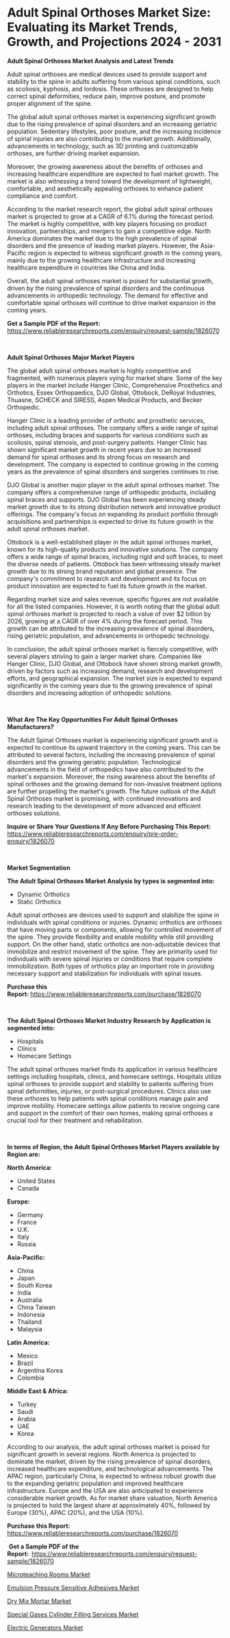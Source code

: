 <p><h1>Adult Spinal Orthoses Market Size: Evaluating its Market Trends, Growth, and Projections 2024 - 2031</h1></p><p><strong>Adult Spinal Orthoses Market Analysis and Latest Trends</strong></p>
<p><p>Adult spinal orthoses are medical devices used to provide support and stability to the spine in adults suffering from various spinal conditions, such as scoliosis, kyphosis, and lordosis. These orthoses are designed to help correct spinal deformities, reduce pain, improve posture, and promote proper alignment of the spine.</p><p>The global adult spinal orthoses market is experiencing significant growth due to the rising prevalence of spinal disorders and an increasing geriatric population. Sedentary lifestyles, poor posture, and the increasing incidence of spinal injuries are also contributing to the market growth. Additionally, advancements in technology, such as 3D printing and customizable orthoses, are further driving market expansion.</p><p>Moreover, the growing awareness about the benefits of orthoses and increasing healthcare expenditure are expected to fuel market growth. The market is also witnessing a trend toward the development of lightweight, comfortable, and aesthetically appealing orthoses to enhance patient compliance and comfort.</p><p>According to the market research report, the global adult spinal orthoses market is projected to grow at a CAGR of 6.1% during the forecast period. The market is highly competitive, with key players focusing on product innovation, partnerships, and mergers to gain a competitive edge. North America dominates the market due to the high prevalence of spinal disorders and the presence of leading market players. However, the Asia-Pacific region is expected to witness significant growth in the coming years, mainly due to the growing healthcare infrastructure and increasing healthcare expenditure in countries like China and India.</p><p>Overall, the adult spinal orthoses market is poised for substantial growth, driven by the rising prevalence of spinal disorders and the continuous advancements in orthopedic technology. The demand for effective and comfortable spinal orthoses will continue to drive market expansion in the coming years.</p></p>
<p><strong>Get a Sample PDF of the Report:&nbsp;</strong> <a href="https://www.reliableresearchreports.com/enquiry/request-sample/1826070">https://www.reliableresearchreports.com/enquiry/request-sample/1826070</a></p>
<p>&nbsp;</p>
<p><strong>Adult Spinal Orthoses Major Market Players</strong></p>
<p><p>The global adult spinal orthoses market is highly competitive and fragmented, with numerous players vying for market share. Some of the key players in the market include Hanger Clinic, Comprehensive Prosthetics and Orthotics, Essex Orthopaedics, DJO Global, Ottobock, DeRoyal Industries, Thuasne, SCHECK and SIRESS, Aspen Medical Products, and Becker Orthopedic.</p><p>Hanger Clinic is a leading provider of orthotic and prosthetic services, including adult spinal orthoses. The company offers a wide range of spinal orthoses, including braces and supports for various conditions such as scoliosis, spinal stenosis, and post-surgery patients. Hanger Clinic has shown significant market growth in recent years due to an increased demand for spinal orthoses and its strong focus on research and development. The company is expected to continue growing in the coming years as the prevalence of spinal disorders and surgeries continues to rise.</p><p>DJO Global is another major player in the adult spinal orthoses market. The company offers a comprehensive range of orthopedic products, including spinal braces and supports. DJO Global has been experiencing steady market growth due to its strong distribution network and innovative product offerings. The company's focus on expanding its product portfolio through acquisitions and partnerships is expected to drive its future growth in the adult spinal orthoses market.</p><p>Ottobock is a well-established player in the adult spinal orthoses market, known for its high-quality products and innovative solutions. The company offers a wide range of spinal braces, including rigid and soft braces, to meet the diverse needs of patients. Ottobock has been witnessing steady market growth due to its strong brand reputation and global presence. The company's commitment to research and development and its focus on product innovation are expected to fuel its future growth in the market.</p><p>Regarding market size and sales revenue, specific figures are not available for all the listed companies. However, it is worth noting that the global adult spinal orthoses market is projected to reach a value of over $2 billion by 2026, growing at a CAGR of over 4% during the forecast period. This growth can be attributed to the increasing prevalence of spinal disorders, rising geriatric population, and advancements in orthopedic technology. </p><p>In conclusion, the adult spinal orthoses market is fiercely competitive, with several players striving to gain a larger market share. Companies like Hanger Clinic, DJO Global, and Ottobock have shown strong market growth, driven by factors such as increasing demand, research and development efforts, and geographical expansion. The market size is expected to expand significantly in the coming years due to the growing prevalence of spinal disorders and increasing adoption of orthopedic solutions.</p></p>
<p>&nbsp;</p>
<p><strong>What Are The Key Opportunities For Adult Spinal Orthoses Manufacturers?</strong></p>
<p><p>The Adult Spinal Orthoses market is experiencing significant growth and is expected to continue its upward trajectory in the coming years. This can be attributed to several factors, including the increasing prevalence of spinal disorders and the growing geriatric population. Technological advancements in the field of orthopedics have also contributed to the market's expansion. Moreover, the rising awareness about the benefits of spinal orthoses and the growing demand for non-invasive treatment options are further propelling the market's growth. The future outlook of the Adult Spinal Orthoses market is promising, with continued innovations and research leading to the development of more advanced and efficient orthoses solutions.</p></p>
<p><strong>Inquire or Share Your Questions If Any Before Purchasing This Report:</strong> <a href="https://www.reliableresearchreports.com/enquiry/pre-order-enquiry/1826070">https://www.reliableresearchreports.com/enquiry/pre-order-enquiry/1826070</a></p>
<p>&nbsp;</p>
<p><strong>Market Segmentation</strong></p>
<p><strong>The Adult Spinal Orthoses Market Analysis by types is segmented into:</strong></p>
<p><ul><li>Dynamic Orthotics</li><li>Static Orthotics</li></ul></p>
<p><p>Adult spinal orthoses are devices used to support and stabilize the spine in individuals with spinal conditions or injuries. Dynamic orthotics are orthoses that have moving parts or components, allowing for controlled movement of the spine. They provide flexibility and enable mobility while still providing support. On the other hand, static orthotics are non-adjustable devices that immobilize and restrict movement of the spine. They are primarily used for individuals with severe spinal injuries or conditions that require complete immobilization. Both types of orthotics play an important role in providing necessary support and stabilization for individuals with spinal issues.</p></p>
<p><strong>Purchase this Report:&nbsp;</strong><a href="https://www.reliableresearchreports.com/purchase/1826070">https://www.reliableresearchreports.com/purchase/1826070</a></p>
<p>&nbsp;</p>
<p><strong>The Adult Spinal Orthoses Market Industry Research by Application is segmented into:</strong></p>
<p><ul><li>Hospitals</li><li>Clinics</li><li>Homecare Settings</li></ul></p>
<p><p>The adult spinal orthoses market finds its application in various healthcare settings including hospitals, clinics, and homecare settings. Hospitals utilize spinal orthoses to provide support and stability to patients suffering from spinal deformities, injuries, or post-surgical procedures. Clinics also use these orthoses to help patients with spinal conditions manage pain and improve mobility. Homecare settings allow patients to receive ongoing care and support in the comfort of their own homes, making spinal orthoses a crucial tool for their treatment and rehabilitation.</p></p>
<p>&nbsp;</p>
<p><strong>In terms of Region, the Adult Spinal Orthoses Market Players available by Region are:</strong></p>
<p>
    <p> <strong> North America: </strong>
        <ul>
            <li>United States</li>
            <li>Canada</li>
        </ul>
        </p> 
    <p> <strong> Europe: </strong>
        <ul>
            <li>Germany</li>
            <li>France</li>
            <li>U.K.</li>
            <li>Italy</li>
            <li>Russia</li>
        </ul>
        </p> 
    <p> <strong> Asia-Pacific: </strong>
        <ul>
            <li>China</li>
            <li>Japan</li>
            <li>South Korea</li>
            <li>India</li>
            <li>Australia</li>
            <li>China Taiwan</li>
            <li>Indonesia</li>
            <li>Thailand</li>
            <li>Malaysia</li>
        </ul>
        </p> 
    <p> <strong> Latin America: </strong>
        <ul>
            <li>Mexico</li>
            <li>Brazil</li>
            <li>Argentina Korea</li>
            <li>Colombia</li>
        </ul>
        </p> 
    <p> <strong> Middle East & Africa: </strong>
        <ul>
            <li>Turkey</li>
            <li>Saudi</li>
            <li>Arabia</li>
            <li>UAE</li>
            <li>Korea</li>
        </ul>
    </p>
    </p>
<p><p>According to our analysis, the adult spinal orthoses market is poised for significant growth in several regions. North America is projected to dominate the market, driven by the rising prevalence of spinal disorders, increased healthcare expenditure, and technological advancements. The APAC region, particularly China, is expected to witness robust growth due to the expanding geriatric population and improved healthcare infrastructure. Europe and the USA are also anticipated to experience considerable market growth. As for market share valuation, North America is projected to hold the largest share at approximately 40%, followed by Europe (30%), APAC (20%), and the USA (10%).</p></p>
<p><strong>Purchase this Report: </strong><a href="https://www.reliableresearchreports.com/purchase/1826070">https://www.reliableresearchreports.com/purchase/1826070</a></p>
<p>&nbsp;<strong>Get a Sample PDF of the Report:&nbsp;&nbsp;</strong><a href="https://www.reliableresearchreports.com/enquiry/request-sample/1826070">https://www.reliableresearchreports.com/enquiry/request-sample/1826070</a></p>
<p><strong></strong></p>
<p><p><a href="https://github.com/grishafomin4852/Market-Research-Report-List-2/blob/main/microteaching-rooms-market.md">Microteaching Rooms Market</a></p><p><a href="https://medium.com/p/51eb177f5843/edit">Emulsion Pressure Sensitive Adhesives Market</a></p><p><a href="https://medium.com/p/56ea3a6c56e4/edit">Dry Mix Mortar Market</a></p><p><a href="https://github.com/ruslanpoljakovrd177/Market-Research-Report-List-2/blob/main/special-gases-cylinder-filling-services-market.md">Special Gases Cylinder Filling Services Market</a></p><p><a href="https://medium.com/p/2c9a232e6af6/edit">Electric Generators Market</a></p></p>